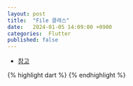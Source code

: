 ```yaml
---
layout: post
title:  "File 클래스"
date:   2024-01-05 14:09:00 +0900
categories:  Flutter
published: false
---
```


- [참고](https://api.flutter.dev/flutter/dart-html/File-class.html)

{% highlight dart %}
{% endhighlight %}
